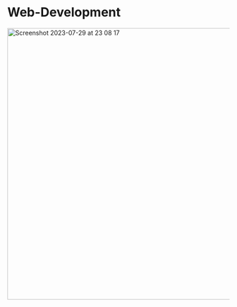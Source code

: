 # Web-Development

<img width="614" alt="Screenshot 2023-07-29 at 23 08 17" src="https://github.com/Zafri7/Web-Development/assets/103505826/9da14a4e-3ec6-47c7-b6bd-0b2040760e09">

